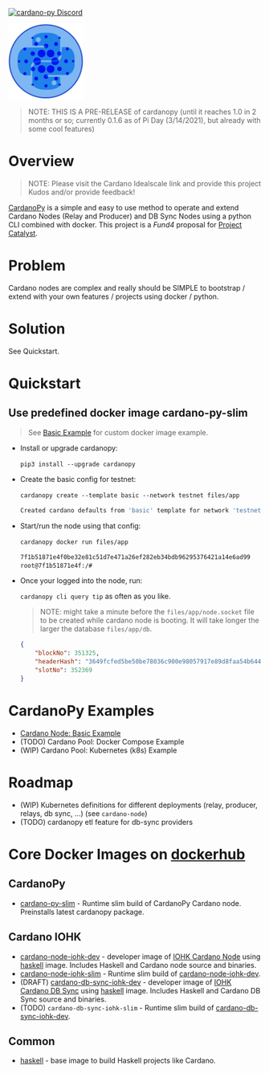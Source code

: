 [![cardano-py Discord](https://img.shields.io/badge/discord-join%20chat-blue.svg)](https://discord.gg/FyDz4Xrt4x)

<img src="images/CardanoPyBlueSmall.png" alt="CardanoPy" width="150" height="150">

> NOTE: THIS IS A PRE-RELEASE of cardanopy (until it reaches 1.0 in 2 months or so; currently 0.1.6 as of Pi Day (3/14/2021), but already with some cool features)

# Overview
> NOTE: Please visit the Cardano Idealscale link and provide this project Kudos and/or provide feedback!

[CardanoPy](https://github.com/floydcraft/cardano-py) is a simple and easy to use method to operate and extend Cardano Nodes (Relay and Producer) and DB Sync Nodes using a python CLI combined with docker. This project is a *Fund4* proposal for [Project Catalyst](https://cardano.ideascale.com/a/dtd/CardanoPy-5-min-extensible-node/341045-48088).

# Problem
Cardano nodes are complex and really should be SIMPLE to bootstrap / extend with your own features / projects using docker / python.

# Solution
See Quickstart.

# Quickstart
## Use predefined docker image cardano-py-slim
> See [Basic Example](https://github.com/floydcraft/cardano-py-examples/tree/master/basic-example) for custom docker image example.

- Install or upgrade cardanopy:

  `pip3 install --upgrade cardanopy`
- Create the basic config for testnet:

  `cardanopy create --template basic --network testnet files/app`

  ```bash
  Created cardano defaults from 'basic' template for network 'testnet': 'files/app'
  ```
- Start/run the node using that config:

  `cardanopy docker run files/app`

  ```bash
  7f1b51871e4f0be32e81c51d7e471a26ef282eb34bdb96295376421a14e6ad99
  root@7f1b51871e4f:/#
  ```
- Once your logged into the node, run:

  `cardanopy cli query tip` as often as you like.

  > NOTE: might take a minute before the `files/app/node.socket` file to be created while cardano node is booting. It will take longer the larger the database `files/app/db`.

  ```json
  {
      "blockNo": 351325,
      "headerHash": "3649fcfed5be50be78036c900e98057917e89d8faa54b64499af0779e4232040",
      "slotNo": 352369
  }
  ```

# CardanoPy Examples
  - [Cardano Node: Basic Example](https://github.com/floydcraft/cardano-py-examples/tree/master/basic-example)
  - (TODO) Cardano Pool: Docker Compose Example
  - (WIP) Cardano Pool: Kubernetes (k8s) Example

# Roadmap
- (WIP) Kubernetes definitions for different deployments (relay, producer, relays, db sync, ...) (see `cardano-node`)
- (TODO) cardanopy etl feature for db-sync providers

# Core Docker Images on [dockerhub](https://hub.docker.com/u/floydcraft)
## CardanoPy
- [cardano-py-slim](https://github.com/floydcraft/cardano-py/tree/master/cardano-py-slim) - Runtime slim build of CardanoPy Cardano node. Preinstalls latest cardanopy package.
## Cardano IOHK
- [cardano-node-iohk-dev](https://github.com/floydcraft/cardano-node-iohk/tree/master/dev) - developer image of [IOHK Cardano Node](https://github.com/input-output-hk/cardano-node) using [haskell](https://github.com/floydcraft/haskell) image. Includes Haskell and Cardano node source and binaries.
- [cardano-node-iohk-slim](https://github.com/floydcraft/cardano-node-iohk/tree/master/slim) - Runtime slim build of [cardano-node-iohk-dev](https://github.com/floydcraft/cardano-node-iohk/tree/master/dev).
- (DRAFT) [cardano-db-sync-iohk-dev](https://github.com/floydcraft/cardano-db-sync-iohk) - developer image of [IOHK Cardano DB Sync](https://github.com/input-output-hk/cardano-db-sync) using [haskell](https://github.com/floydcraft/haskell) image. Includes Haskell and Cardano DB Sync source and binaries.
- (TODO) `cardano-db-sync-iohk-slim` - Runtime slim build of [cardano-db-sync-iohk-dev](https://github.com/floydcraft/cardano-db-sync-iohk).
## Common
- [haskell](https://github.com/floydcraft/haskell) - base image to build Haskell projects like Cardano.
